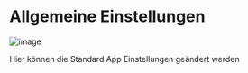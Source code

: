 # Allgemeine Einstellungen

![image](HelpImages/image93.png)  

Hier können die Standard App Einstellungen geändert werden
